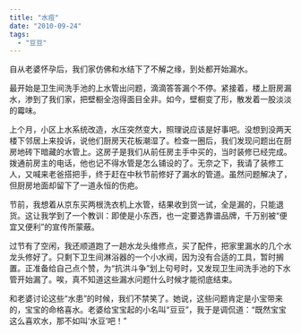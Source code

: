 ```yaml
---
title: "水痘"
date: "2010-09-24"
tags: 
  - "豆豆"
---
```


自从老婆怀孕后，我们家仿佛和水结下了不解之缘，到处都开始漏水。

最开始是卫生间洗手池的上水管出问题，滴滴答答漏个不停。紧接着，楼上厨房漏水，渗到了我们家，把壁橱全泡得面目全非。如今，壁橱变了形，散发着一股淡淡的霉味。

上个月，小区上水系统改造，水压突然变大，照理说应该是好事吧。没想到没两天楼下邻居上来投诉，说他们厨房天花板潮湿了。检查一圈后，我们发现问题出在厨房地砖下暗藏的水管上。这房子是我们从前任房主手中买的，当时装修已经完成。拨通前房主的电话，他也记不得水管是怎么铺设的了。无奈之下，我请了装修工人，又喊来老爸搭把手，终于赶在中秋节前修好了漏水的管道。虽然问题解决了，但厨房地面却留下了一道永恒的伤疤。

节前，我想着从京东买两根洗衣机上水管，结果收到货一试，全是漏的，只能退货。这让我学到了一个教训：即使是小东西，也一定要选靠谱品牌，千万别被“便宜又便利”的宣传所蒙蔽。

过节有了空闲，我还顺道跑了一趟水龙头维修点，买了配件，把家里漏水的几个水龙头修好了。只剩下卫生间淋浴器的一个小水阀，因为没有合适的工具，暂时搁置。正准备给自己点个赞，为“抗洪斗争”划上句号时，又发现卫生间洗手池的下水管开始漏了。唉，真不知道这些漏水问题什么时候才能彻底结束。

和老婆讨论这些“水患”的时候，我们不禁笑了。她说，这些问题肯定是小宝带来的，宝宝的命格喜水。老婆给宝宝起的小名叫“豆豆”，我于是调侃道：“既然宝宝这么喜欢水，那不如叫‘水豆’吧！”
